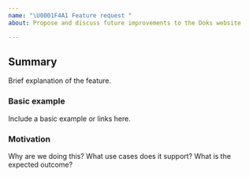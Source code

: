 ```yaml
---
name: "\U0001F4A1 Feature request "
about: Propose and discuss future improvements to the Doks website

---
```


## Summary

Brief explanation of the feature.

### Basic example

Include a basic example or links here.

### Motivation

Why are we doing this? What use cases does it support? What is the expected outcome?
